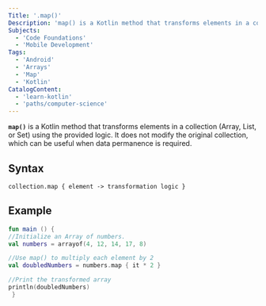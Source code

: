```yaml
---
Title: '.map()'
Description: 'map() is a Kotlin method that transforms elements in a collection.'
Subjects: 
  - 'Code Foundations'
  - 'Mobile Development'
Tags: 
  - 'Android'
  - 'Arrays'
  - 'Map'
  - 'Kotlin'
CatalogContent: 
  - 'learn-kotlin'
  - 'paths/computer-science'
---
```


**`map()`** is a Kotlin method that transforms elements in a collection (Array, List, or Set) using the provided logic. It does not modify the original collection, which can be useful when data permanence is required.


## Syntax
```pseudo
collection.map { element -> transformation logic }
```

## Example
```kotlin
fun main () {
//Initialize an Array of numbers.
val numbers = arrayof(4, 12, 14, 17, 8)

//Use map() to multiply each element by 2
val doubledNumbers = numbers.map { it * 2 }

//Print the transformed array
println(doubledNumbers)
 }
